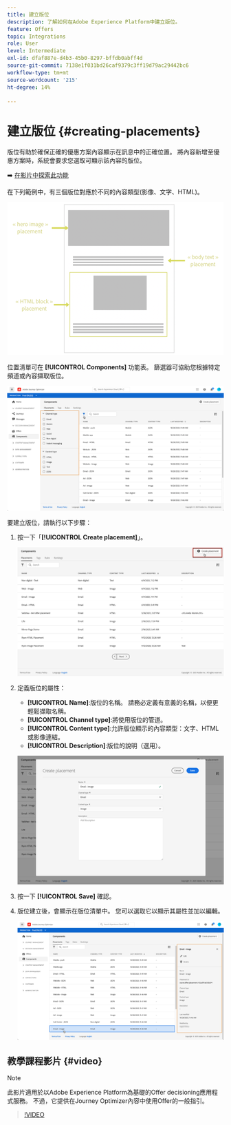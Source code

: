 ```yaml
---
title: 建立版位
description: 了解如何在Adobe Experience Platform中建立版位。
feature: Offers
topic: Integrations
role: User
level: Intermediate
exl-id: dfaf887e-d4b3-45b0-8297-bffdb0abff4d
source-git-commit: 7138e1f031bd26caf9379c3ff19d79ac29442bc6
workflow-type: tm+mt
source-wordcount: '215'
ht-degree: 14%

---
```


# 建立版位 {#creating-placements}

版位有助於確保正確的優惠方案內容顯示在訊息中的正確位置。 將內容新增至優惠方案時，系統會要求您選取可顯示該內容的版位。

➡️ [在影片中探索此功能](#video)

在下列範例中，有三個版位對應於不同的內容類型(影像、文字、HTML)。

![](../../assets/offers_placement_schema.png)

位置清單可在 **[!UICONTROL Components]** 功能表。 篩選器可協助您根據特定頻道或內容擷取版位。

![](../../assets/placements_filter.png)

要建立版位，請執行以下步驟：

1. 按一下「**[!UICONTROL Create placement]**」。

   ![](../../assets/offers_placement_creation.png)

1. 定義版位的屬性：

   * **[!UICONTROL Name]**:版位的名稱。 請務必定義有意義的名稱，以便更輕鬆擷取名稱。
   * **[!UICONTROL Channel type]**:將使用版位的管道。
   * **[!UICONTROL Content type]**:允許版位顯示的內容類型：文字、HTML或影像連結。
   * **[!UICONTROL Description]**:版位的說明（選用）。

   ![](../../assets/offers_placement_creation_properties.png)

1. 按一下 **[!UICONTROL Save]** 確認。

1. 版位建立後，會顯示在版位清單中。 您可以選取它以顯示其屬性並加以編輯。

   ![](../../assets/placement_created.png)

## 教學課程影片 {#video}

>[!NOTE]
>
>此影片適用於以Adobe Experience Platform為基礎的Offer decisioning應用程式服務。 不過，它提供在Journey Optimizer內容中使用Offer的一般指引。

>[!VIDEO](https://video.tv.adobe.com/v/329372?quality=12)

